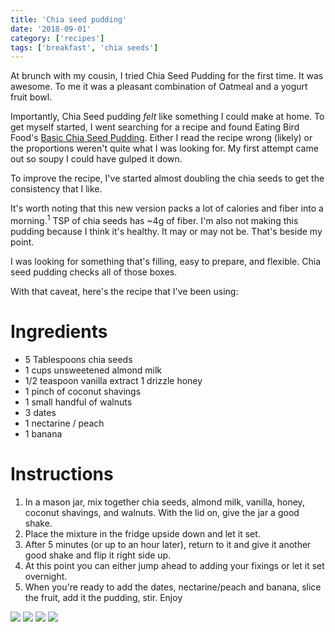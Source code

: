 ```yaml
---
title: 'Chia seed pudding'
date: '2018-09-01'
category: ['recipes']
tags: ['breakfast', 'chia seeds']
---
```

At brunch with my cousin, I tried Chia Seed Pudding for the first time. It was awesome. To me it was a pleasant combination of Oatmeal and a yogurt fruit bowl.

Importantly, Chia Seed pudding *felt* like something I could make at home. To get myself started, I went searching for a recipe and found Eating Bird Food's [Basic Chia Seed Pudding](https://www.eatingbirdfood.com/basic-chia-seed-pudding/). Either I read the recipe wrong (likely) or the proportions weren't quite what I was looking for. My first attempt came out so soupy I could have gulped it down.

To improve the recipe, I've started almost doubling the chia seeds to get the consistency that I like.

It's worth noting that this new version packs a lot of calories and fiber into a morning.<sup>1</sup> TSP of chia seeds has ~4g of fiber. I'm also not making this pudding because I think it's healthy. It may or may not be. That's beside my point.

I was looking for something that's filling, easy to prepare, and flexible. Chia seed pudding checks all of those boxes.

With that caveat, here's the recipe that I've been using:

# Ingredients

* 5 Tablespoons chia seeds
* 1 cups unsweetened almond milk
* 1/2 teaspoon vanilla extract 1 drizzle honey
* 1 pinch of coconut shavings
* 1 small handful of walnuts
* 3 dates
* 1 nectarine / peach
* 1 banana

# Instructions
1. In a mason jar, mix together chia seeds, almond milk, vanilla, honey, coconut shavings, and walnuts. With the lid on, give the jar a good shake.
2. Place the mixture in the fridge upside down and let it set.
3. After 5 minutes (or up to an hour later), return to it and give it another good shake and flip it right side up.
4. At this point you can either jump ahead to adding your fixings or let it set overnight.
5. When you're ready to add the dates, nectarine/peach and banana, slice the fruit, add it the pudding, stir.
Enjoy

![](./IMG_1066.jpg)
![](./IMG_1067.jpg)
![](./IMG_1078.jpg)
![](./IMG_1077.jpg)